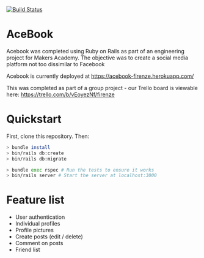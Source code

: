 [![Build Status](https://travis-ci.com/leoncross/acebook-firenze.svg?branch=master)](https://travis-ci.com/leoncross/acebook-firenze)

# AceBook

Acebook was completed using Ruby on Rails as part of an engineering project for Makers Academy. The objective was to create a social media platform not too dissimilar to Facebook

Acebook is currently deployed at https://acebook-firenze.herokuapp.com/

This was completed as part of a group project - our Trello board is viewable here: https://trello.com/b/vEoyezNf/firenze

# Quickstart

First, clone this repository. Then:

```bash
> bundle install
> bin/rails db:create
> bin/rails db:migrate

> bundle exec rspec # Run the tests to ensure it works
> bin/rails server # Start the server at localhost:3000
```

# Feature list
- User authentication
- Individual profiles
- Profile pictures
- Create posts (edit / delete)
- Comment on posts
- Friend list
